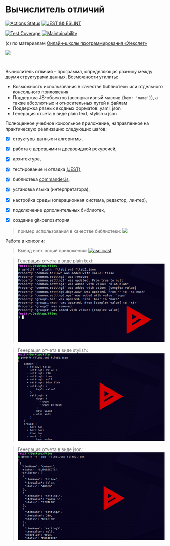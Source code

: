 
Вычислитель отличий
=======

 [![Actions Status](https://github.com/rddeveloper2019/frontend-project-lvl2/workflows/hexlet-check/badge.svg)](https://github.com/rddeveloper2019/frontend-project-lvl2/actions)  [![JEST && ESLINT](https://github.com/rddeveloper2019/frontend-project-lvl2/actions/workflows/jest_eslint.yml/badge.svg)](https://github.com/rddeveloper2019/frontend-project-lvl2/actions/workflows/jest_eslint.yml) 

 [![Test Coverage](https://api.codeclimate.com/v1/badges/fcde15fa751bd98df9c9/test_coverage)](https://codeclimate.com/github/rddeveloper2019/frontend-project-lvl2/test_coverage)  [![Maintainability](https://api.codeclimate.com/v1/badges/fcde15fa751bd98df9c9/maintainability)](https://codeclimate.com/github/rddeveloper2019/frontend-project-lvl2/maintainability) 


(с) по материалам [Онлайн-школы программирования «Хекслет»](https://ru.hexlet.io/)

![](https://raw.githubusercontent.com/rddeveloper2019/rddeveloper2019.github.io/main/project2.png)


#
Вычислитель отличий – программа, определяющая разницу между двумя структурами данных. 
Возможности утилиты:


 - Возможность использования в качестве библиотеки или отдельного консольного приложения
 - Поддержка JS-объектов (ассоциативный массив `{key: 'name'}`), а также абсолютных и относительных путей к файлам
 - Поддержка разных входных форматов: yaml, json
 - Генерация отчета в виде plain text, stylish и json





Полноценное учебное консольное приложение, направленное на практическую реализацию следующих шагов:

- [x] структуры данных и алгоритмы, 
- [x] работа с деревьями и древовидной рекурсией, 
- [x] архитектура, 
- [x] тестирование и отладка [(JEST)](https://jestjs.io/ru/),
- [x] библиотека [commander.js](https://github.com/tj/commander.js/),
- [x] установка языка (интерпретатора), 
- [x] настройка среды (операционная система, редактор, линтер), 
- [x] подключение дополнительных библиотек, 
- [x] создание git-репозитория



> пример использования в качестве библиотеки:
![](https://raw.githubusercontent.com/rddeveloper2019/rddeveloper2019.github.io/main/gendiff.png)


Работа в консоли:



> Вывод всех опций приложения:
[![asciicast](https://asciinema.org/a/zuFOx4VW5FFFsX5p90JVqiRW9.svg)](https://asciinema.org/a/zuFOx4VW5FFFsX5p90JVqiRW9)


> Генерация отчета в виде plain text:
[![asciicast](https://raw.githubusercontent.com/rddeveloper2019/publicfiles/main/plain2.png)](https://asciinema.org/a/ga68TPbxtB0zbOBwwPbupDCXb)


> Генерация отчета в виде stylish:
[![asciicast](https://raw.githubusercontent.com/rddeveloper2019/publicfiles/main/stylish-2.png)](https://asciinema.org/a/TXgXIKF3kCXrc5CVjhB2fxW3o)


> Генерация отчета в виде json:
[![asciicast](https://raw.githubusercontent.com/rddeveloper2019/publicfiles/main/json2.png)](https://asciinema.org/a/6wJBU7EkBBfM3gyeRTyvwXfMB)


